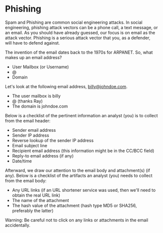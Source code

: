 #  Phishing
Spam and Phishing are common social engineering attacks. In social engineering, phishing attack vectors can be a phone call, a text message, or an email. As you should have already guessed, our focus is on email as the attack vector. 
Phishing is a serious attack vector that you, as a defender, will have to defend against.

The invention of the email dates back to the 1970s for ARPANET. So, what makes up an email address?

- User Mailbox (or Username)
- @
- Domain

Let's look at the following email address, billy@johndoe.com.
- The user mailbox is billy
- @ (thanks Ray)
- The domain is johndoe.com

Below is a checklist of the pertinent information an analyst (you) is to collect from the email header:
- Sender email address
- Sender IP address
- Reverse lookup of the sender IP address
- Email subject line
- Recipient email address (this information might be in the CC/BCC field)
- Reply-to email address (if any)
- Date/time

Afterward, we draw our attention to the email body and attachment(s) (if any).
Below is a checklist of the artifacts an analyst (you) needs to collect from the email body:
- Any URL links (if an URL shortener service was used, then we'll need to obtain the real URL link)
- The name of the attachment
- The hash value of the attachment (hash type MD5 or SHA256, preferably the latter)

Warning: Be careful not to click on any links or attachments in the email accidentally. 
